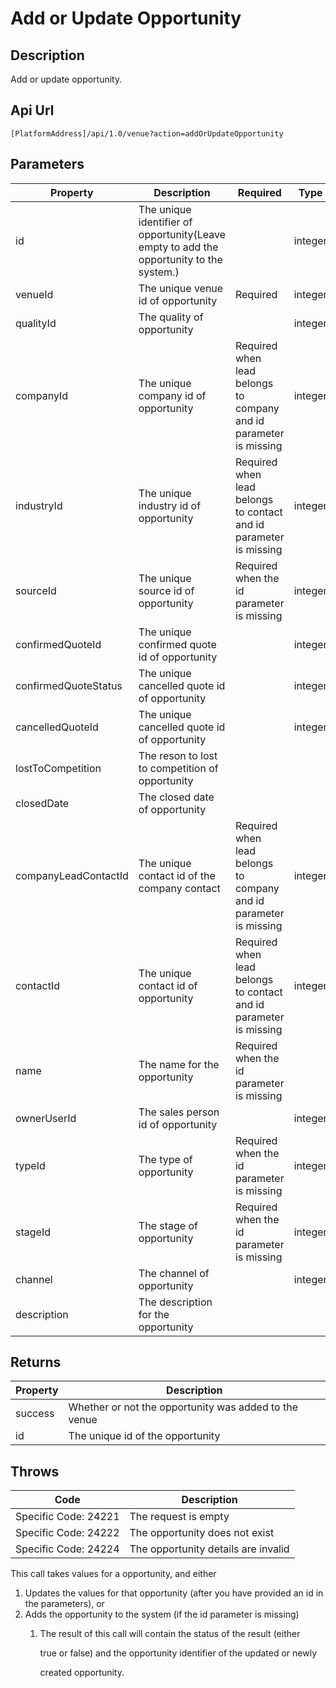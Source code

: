 # Add or Update Opportunity

## Description

Add or update opportunity.

## Api Url

`[PlatformAddress]/api/1.0/venue?action=addOrUpdateOpportunity`

## Parameters

| Property | Description | Required | Type |
| --- | --- | --- | --- |
| id | The unique identifier of opportunity\(Leave empty to add the opportunity to the system.\) |  | integer |
| venueId | The unique venue id of opportunity | Required | integer |
| qualityId | The quality of opportunity |  | integer |
| companyId | The unique company id of opportunity | Required when lead belongs to company and id parameter is missing | integer |
| industryId | The unique industry id of opportunity | Required when lead belongs to contact and id parameter is missing | integer |
| sourceId | The unique source id of opportunity | Required when the id parameter is missing | integer |
| confirmedQuoteId | The unique confirmed quote id of opportunity |  | integer |
| confirmedQuoteStatus | The unique cancelled quote id of opportunity |  | integer |
| cancelledQuoteId | The unique cancelled quote id of opportunity |  | integer |
| lostToCompetition | The reson to lost to competition of opportunity |  |  |
| closedDate | The closed date of opportunity |  |  |
| companyLeadContactId | The unique contact id of the company contact | Required when lead belongs to company and id parameter is missing | integer |
| contactId | The unique contact id of opportunity | Required when lead belongs to contact and id parameter is missing | integer |
| name | The name for the opportunity | Required when the id parameter is missing |  |
| ownerUserId | The sales person id of opportunity |  | integer |
| typeId | The type of opportunity | Required when the id parameter is missing | integer |
| stageId | The stage of opportunity | Required when the id parameter is missing | integer |
| channel | The channel of opportunity |  | integer |
| description | The description for the opportunity |  |  |

## Returns

| Property | Description |
| --- | --- |
| success | Whether or not the opportunity was added to the venue |
| id | The unique id of the opportunity |

## Throws

| Code | Description |
| --- | --- |
| Specific Code: 24221 | The request is empty |
| Specific Code: 24222 | The opportunity does not exist |
| Specific Code: 24224 | The opportunity details are invalid |

This call takes values for a opportunity, and either

1. Updates the values for that opportunity \(after you have provided an id in the parameters\), or
2. Adds the opportunity to the system \(if the id parameter is missing\)
   1. The result of this call will contain the status of the result \(either

      true or false\) and the opportunity identifier of the updated or newly

      created opportunity.

